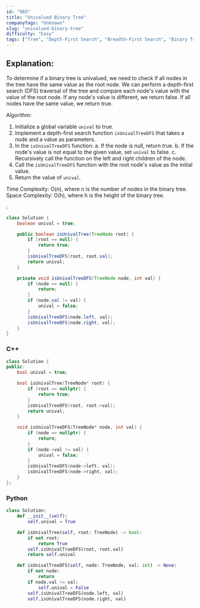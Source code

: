 ```yaml
---
id: "965"
title: "Univalued Binary Tree"
companyTags: "Unknown"
slug: "univalued-binary-tree"
difficulty: "Easy"
tags: ["Tree", "Depth-First Search", "Breadth-First Search", "Binary Tree"]
---
```


## Explanation:
To determine if a binary tree is univalued, we need to check if all nodes in the tree have the same value as the root node. We can perform a depth-first search (DFS) traversal of the tree and compare each node's value with the value of the root node. If any node's value is different, we return false. If all nodes have the same value, we return true.

Algorithm:
1. Initialize a global variable `unival` to true.
2. Implement a depth-first search function `isUnivalTreeDFS` that takes a node and a value as parameters.
3. In the `isUnivalTreeDFS` function:
   a. If the node is null, return true.
   b. If the node's value is not equal to the given value, set `unival` to false.
   c. Recursively call the function on the left and right children of the node.
4. Call the `isUnivalTreeDFS` function with the root node's value as the initial value.
5. Return the value of `unival`.

Time Complexity: O(n), where n is the number of nodes in the binary tree.
Space Complexity: O(h), where h is the height of the binary tree.

:

```java
class Solution {
    boolean unival = true;

    public boolean isUnivalTree(TreeNode root) {
        if (root == null) {
            return true;
        }
        isUnivalTreeDFS(root, root.val);
        return unival;
    }

    private void isUnivalTreeDFS(TreeNode node, int val) {
        if (node == null) {
            return;
        }
        if (node.val != val) {
            unival = false;
        }
        isUnivalTreeDFS(node.left, val);
        isUnivalTreeDFS(node.right, val);
    }
}
```

### C++
```cpp
class Solution {
public:
    bool unival = true;

    bool isUnivalTree(TreeNode* root) {
        if (root == nullptr) {
            return true;
        }
        isUnivalTreeDFS(root, root->val);
        return unival;
    }

    void isUnivalTreeDFS(TreeNode* node, int val) {
        if (node == nullptr) {
            return;
        }
        if (node->val != val) {
            unival = false;
        }
        isUnivalTreeDFS(node->left, val);
        isUnivalTreeDFS(node->right, val);
    }
};
```

### Python
```python
class Solution:
    def __init__(self):
        self.unival = True

    def isUnivalTree(self, root: TreeNode) -> bool:
        if not root:
            return True
        self.isUnivalTreeDFS(root, root.val)
        return self.unival

    def isUnivalTreeDFS(self, node: TreeNode, val: int) -> None:
        if not node:
            return
        if node.val != val:
            self.unival = False
        self.isUnivalTreeDFS(node.left, val)
        self.isUnivalTreeDFS(node.right, val)
```